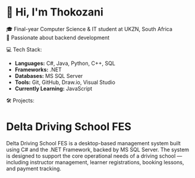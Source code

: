 # 👋 Hi, I'm Thokozani

🎓 Final-year Computer Science & IT student at UKZN, South Africa  
🔧 Passionate about backend development

💻 Tech Stack:
- **Languages:** C#, Java, Python, C++, SQL  
- **Frameworks:** .NET  
- **Databases:** MS SQL Server 
- **Tools:** Git, GitHub, Draw.io, Visual Studio
- **Currently Learning:** JavaScript

🛠️ Projects:
# Delta Driving School FES
Delta Driving School FES is a desktop-based management system built using C# and the .NET Framework, backed by MS SQL Server. The system is designed to support the core operational needs of a driving school — including instructor management, learner registrations, booking lessons, and payment tracking.

